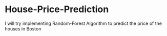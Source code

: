 # House-Price-Prediction
I will try implementing Random-Forest Algorithm to predict the price of the houses in Boston 
